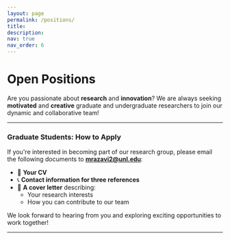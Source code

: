 ```yaml
---
layout: page
permalink: /positions/
title: 
description: 
nav: true
nav_order: 6
---
```

# **Open Positions**

Are you passionate about **research** and **innovation**? We are always seeking **motivated** and **creative** graduate and undergraduate researchers to join our dynamic and collaborative team!

---

### **Graduate Students: How to Apply**  
If you're interested in becoming part of our research group, please email the following documents to **[mrazavi2@unl.edu](mailto:mrazavi2@unl.edu)**:  

- 📄 **Your CV**  
- 📞 **Contact information for three references**  
- 📝 **A cover letter** describing:  
  - Your research interests  
  - How you can contribute to our team  

We look forward to hearing from you and exploring exciting opportunities to work together!

---
